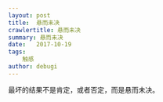 ```yaml
---
layout: post
title:  悬而未决
crawlertitle: 悬而未决
summary: 悬而未决
date:   2017-10-19
tags:  
    触感
author: debugi
---
```


最坏的结果不是肯定，或者否定，而是悬而未决。
